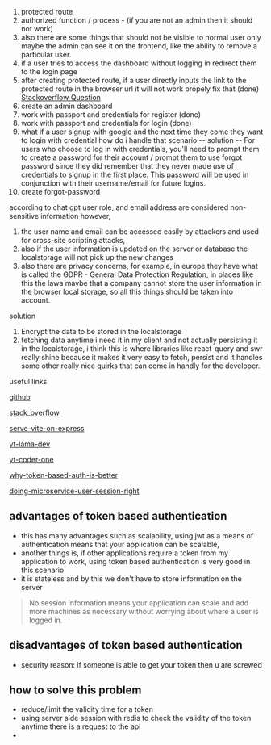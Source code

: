 1. protected route
2. authorized function / process - (if you are not an admin then it should not work)
3. also there are some things that should not be visible to normal user only maybe the admin can see it on the frontend, like the ability to remove a particular user. 
4. if a user tries to access the dashboard without logging in redirect them to the login page
5. after creating protected route, if a user directly inputs the link to the protected route in the browser url it will not work propely fix that (done)
[Stackoverflow Question](https://stackoverflow.com/questions/70713340/logged-in-user-redirects-to-login-page-when-entering-url-manually-react-js)
6. create an admin dashboard 
7. work with passport and credentials for register (done)
8. work with passport and credentials for login (done)
9. what if a user signup with google and the next time they come they want to login with credential how do i handle that scenario 
-- solution -- For users who choose to log in with credentials, you'll need to prompt them to create a password for their account / prompt them to use forgot password since they did remember that they never made use of credentials to signup in the first place. This password will be used in conjunction with their username/email for future logins.
10. create forgot-password 

according to chat gpt user role, and email address are considered non-sensitive information however,
1. the user name and email can be accessed easily by attackers and used for cross-site scripting attacks, 
2. also if the user information is updated on the server or database the localstorage will not pick up the new changes
3. also there are privacy concerns, for example, in europe they have what is called the GDPR - General Data Protection Regulation, in places like this the lawa maybe that a company cannot store the user information in the browser local storage, so all this things should be taken into account.

solution
1. Encrypt the data to be stored in the localstorage
2. fetching data anytime i need it in my client and not actually persisting it in the localstorage, i think this is where libraries like react-query and swr really shine because it makes it very easy to fetch, persist and it handles some other really nice quirks that can come in handly for the developer.

useful links
<!-- I love this code -->
[github](https://github.com/forinda/react-router-protected-routes-ts)

[stack_overflow](https://stackoverflow.com/questions/70713340/logged-in-user-redirects-to-login-page-when-entering-url-manually-react-js)

[serve-vite-on-express](https://stackoverflow.com/questions/51227859/react-router-doesnt-work-on-express-server)

[yt-lama-dev](https://www.youtube.com/watch?v=7K9kDrtc4S8)

[yt-coder-one](https://www.youtube.com/watch?v=yICiz12SdI4)

[why-token-based-auth-is-better](https://www.digitalocean.com/community/tutorials/the-ins-and-outs-of-token-based-authentication#how-token-based-works)

[doing-microservice-user-session-right](https://hackernoon.com/doing-microservices-user-sessions-right-the-fundamentals-hj3z34nu)

## advantages of token based authentication 
- this has many advantages such as scalability, using jwt as a means of authentication means that your application can be scalable,
- another things is, if other applications require a token from my application to work, using token based authentication is very good in this scenario
- it is stateless and by this we don't have to store information on the server

>  No session information means your application can scale and add more machines as necessary without worrying about where a user is logged in.

## disadvantages of token based authentication
- security reason: if someone is able to get your token then u are screwed

## how to solve this problem
- reduce/limit the validity time for a token
- using server side session with redis to check the validity of the token anytime there is a request to the api
- 
